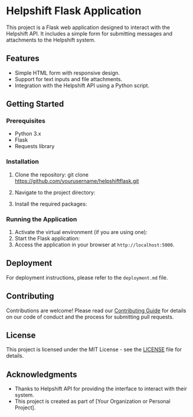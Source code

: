 # Helpshift Flask Application

This project is a Flask web application designed to interact with the Helpshift API. It includes a simple form for submitting messages and attachments to the Helpshift system.

## Features

- Simple HTML form with responsive design.
- Support for text inputs and file attachments.
- Integration with the Helpshift API using a Python script.

## Getting Started

### Prerequisites

- Python 3.x
- Flask
- Requests library

### Installation

1. Clone the repository:
git clone https://github.com/yourusername/helpshiftflask.git

2. Navigate to the project directory:
3. Install the required packages:

### Running the Application

1. Activate the virtual environment (if you are using one):
2. Start the Flask application:
3. Access the application in your browser at `http://localhost:5000`.

## Deployment

For deployment instructions, please refer to the `deployment.md` file.

## Contributing

Contributions are welcome! Please read our [Contributing Guide](CONTRIBUTING.md) for details on our code of conduct and the process for submitting pull requests.

## License

This project is licensed under the MIT License - see the [LICENSE](LICENSE) file for details.

## Acknowledgments

- Thanks to Helpshift API for providing the interface to interact with their system.
- This project is created as part of [Your Organization or Personal Project].
